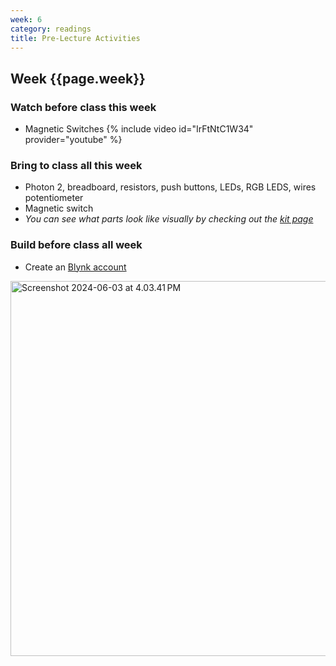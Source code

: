 ```yaml
---
week: 6
category: readings
title: Pre-Lecture Activities
---
```


## Week {{page.week}}

### Watch before class this week

* Magnetic Switches
  {% include video id="IrFtNtC1W34" provider="youtube" %}

### Bring to class all this week

- Photon 2, breadboard, resistors, push buttons, LEDs, RGB LEDS, wires potentiometer
- Magnetic switch
- *You can see what parts look like visually by checking out the [kit page](https://reparke.github.io/ITP348-Physical-Computing/kit)*

### Build before class all week

- Create an [Blynk account](https://blynk.cloud/) 

<img src="week06.assets/Screenshot 2024-06-03 at 4.03.41 PM.png" alt="Screenshot 2024-06-03 at 4.03.41 PM" style="width:600px" />

